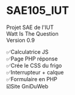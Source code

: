 # SAE105_IUT
Projet SAE de l'IUT  
Watt Is The Question  
Version 0.9  

✅Calculatrice JS  
✅Page PHP réponse  
✅Crée le CSS du frigo  
✅Interrupteur + calque  
✅Formulaire en PHP  
☑️Site GniDuWeb  
